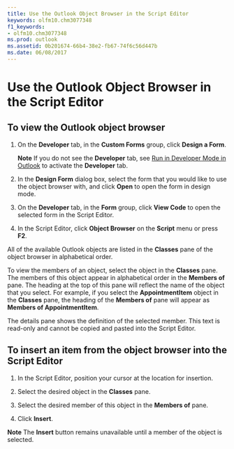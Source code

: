 ```yaml
---
title: Use the Outlook Object Browser in the Script Editor
keywords: olfm10.chm3077348
f1_keywords:
- olfm10.chm3077348
ms.prod: outlook
ms.assetid: 0b201674-66b4-38e2-fb67-74f6c56d447b
ms.date: 06/08/2017
---
```



# Use the Outlook Object Browser in the Script Editor

## To view the Outlook object browser


1.  On the **Developer** tab, in the **Custom Forms** group, click **Design a Form**.
    
    **Note**  If you do not see the **Developer** tab, see [Run in Developer Mode in Outlook](run-in-developer-mode-in-outlook.md) to activate the **Developer** tab.
2. In the **Design Form** dialog box, select the form that you would like to use the object browser with, and click **Open** to open the form in design mode.
    
3. On the **Developer** tab, in the **Form** group, click **View Code** to open the selected form in the Script Editor.
    
4. In the Script Editor, click **Object Browser** on the **Script** menu or press **F2**.
    
All of the available Outlook objects are listed in the **Classes** pane of the object browser in alphabetical order.

To view the members of an object, select the object in the **Classes** pane. The members of this object appear in alphabetical order in the **Members of** pane. The heading at the top of this pane will reflect the name of the object that you select. For example, if you select the **AppointmentItem** object in the **Classes** pane, the heading of the **Members of** pane will appear as **Members of AppointmentItem**.

The details pane shows the definition of the selected member. This text is read-only and cannot be copied and pasted into the Script Editor.


## To insert an item from the object browser into the Script Editor


1.  In the Script Editor, position your cursor at the location for insertion.
    
2. Select the desired object in the **Classes** pane.
    
3. Select the desired member of this object in the **Members of** pane.
    
4. Click **Insert**.
    

 **Note**  The **Insert** button remains unavailable until a member of the object is selected.


